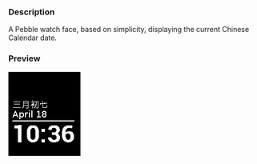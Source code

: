 
### Description
A Pebble watch face, based on simplicity, displaying the current Chinese Calendar date.

### Preview
![screenshot](https://raw.githubusercontent.com/kumkee/pebble_ccdate/master/resources/src/images/screenshot.png)
